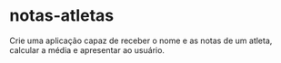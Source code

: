 # notas-atletas
Crie uma aplicação capaz de receber o nome e as notas de um atleta, calcular a média e apresentar ao usuário.
